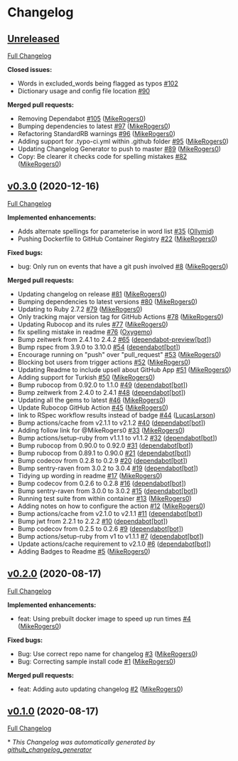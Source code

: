 # Changelog

## [Unreleased](https://github.com/TypoCI/spellcheck-action/tree/HEAD)

[Full Changelog](https://github.com/TypoCI/spellcheck-action/compare/v0.3.0...HEAD)

**Closed issues:**

- Words in excluded\_words being flagged as typos [\#102](https://github.com/TypoCI/spellcheck-action/issues/102)
- Dictionary usage and config file location [\#90](https://github.com/TypoCI/spellcheck-action/issues/90)

**Merged pull requests:**

- Removing Dependabot [\#105](https://github.com/TypoCI/spellcheck-action/pull/105) ([MikeRogers0](https://github.com/MikeRogers0))
- Bumping dependencies to latest [\#97](https://github.com/TypoCI/spellcheck-action/pull/97) ([MikeRogers0](https://github.com/MikeRogers0))
- Refactoring StandardRB warnings [\#96](https://github.com/TypoCI/spellcheck-action/pull/96) ([MikeRogers0](https://github.com/MikeRogers0))
- Adding support for .typo-ci.yml within .github folder [\#95](https://github.com/TypoCI/spellcheck-action/pull/95) ([MikeRogers0](https://github.com/MikeRogers0))
- Updating Changelog Generator to push to master [\#89](https://github.com/TypoCI/spellcheck-action/pull/89) ([MikeRogers0](https://github.com/MikeRogers0))
- Copy: Be clearer it checks code for spelling mistakes [\#82](https://github.com/TypoCI/spellcheck-action/pull/82) ([MikeRogers0](https://github.com/MikeRogers0))

## [v0.3.0](https://github.com/TypoCI/spellcheck-action/tree/v0.3.0) (2020-12-16)

[Full Changelog](https://github.com/TypoCI/spellcheck-action/compare/v0.2.0...v0.3.0)

**Implemented enhancements:**

- Adds alternate spellings for parameterise in word list  [\#35](https://github.com/TypoCI/spellcheck-action/pull/35) ([Ollymid](https://github.com/Ollymid))
- Pushing Dockerfile to GitHub Container Registry [\#22](https://github.com/TypoCI/spellcheck-action/pull/22) ([MikeRogers0](https://github.com/MikeRogers0))

**Fixed bugs:**

- bug: Only run on events that have a git push involved [\#8](https://github.com/TypoCI/spellcheck-action/pull/8) ([MikeRogers0](https://github.com/MikeRogers0))

**Merged pull requests:**

- Updating changelog on release [\#81](https://github.com/TypoCI/spellcheck-action/pull/81) ([MikeRogers0](https://github.com/MikeRogers0))
- Bumping dependencies to latest versions [\#80](https://github.com/TypoCI/spellcheck-action/pull/80) ([MikeRogers0](https://github.com/MikeRogers0))
- Updating to Ruby 2.7.2 [\#79](https://github.com/TypoCI/spellcheck-action/pull/79) ([MikeRogers0](https://github.com/MikeRogers0))
- Only tracking major version tag for GitHub Actions [\#78](https://github.com/TypoCI/spellcheck-action/pull/78) ([MikeRogers0](https://github.com/MikeRogers0))
- Updating Rubocop and its rules [\#77](https://github.com/TypoCI/spellcheck-action/pull/77) ([MikeRogers0](https://github.com/MikeRogers0))
- fix spelling mistake in readme [\#76](https://github.com/TypoCI/spellcheck-action/pull/76) ([Oxygemo](https://github.com/Oxygemo))
- Bump zeitwerk from 2.4.1 to 2.4.2 [\#65](https://github.com/TypoCI/spellcheck-action/pull/65) ([dependabot-preview[bot]](https://github.com/apps/dependabot-preview))
- Bump rspec from 3.9.0 to 3.10.0 [\#54](https://github.com/TypoCI/spellcheck-action/pull/54) ([dependabot[bot]](https://github.com/apps/dependabot))
- Encourage running on "push" over "pull\_request" [\#53](https://github.com/TypoCI/spellcheck-action/pull/53) ([MikeRogers0](https://github.com/MikeRogers0))
- Blocking bot users from trigger actions [\#52](https://github.com/TypoCI/spellcheck-action/pull/52) ([MikeRogers0](https://github.com/MikeRogers0))
- Updating Readme to include upsell about GitHub App [\#51](https://github.com/TypoCI/spellcheck-action/pull/51) ([MikeRogers0](https://github.com/MikeRogers0))
- Adding support for Turkish [\#50](https://github.com/TypoCI/spellcheck-action/pull/50) ([MikeRogers0](https://github.com/MikeRogers0))
- Bump rubocop from 0.92.0 to 1.1.0 [\#49](https://github.com/TypoCI/spellcheck-action/pull/49) ([dependabot[bot]](https://github.com/apps/dependabot))
- Bump zeitwerk from 2.4.0 to 2.4.1 [\#48](https://github.com/TypoCI/spellcheck-action/pull/48) ([dependabot[bot]](https://github.com/apps/dependabot))
- Updating all the gems to latest [\#46](https://github.com/TypoCI/spellcheck-action/pull/46) ([MikeRogers0](https://github.com/MikeRogers0))
- Update Rubocop GitHub Action [\#45](https://github.com/TypoCI/spellcheck-action/pull/45) ([MikeRogers0](https://github.com/MikeRogers0))
- link to RSpec workflow results instead of badge [\#44](https://github.com/TypoCI/spellcheck-action/pull/44) ([LucasLarson](https://github.com/LucasLarson))
- Bump actions/cache from v2.1.1 to v2.1.2 [\#40](https://github.com/TypoCI/spellcheck-action/pull/40) ([dependabot[bot]](https://github.com/apps/dependabot))
- Adding follow link for @MikeRogers0 [\#33](https://github.com/TypoCI/spellcheck-action/pull/33) ([MikeRogers0](https://github.com/MikeRogers0))
- Bump actions/setup-ruby from v1.1.1 to v1.1.2 [\#32](https://github.com/TypoCI/spellcheck-action/pull/32) ([dependabot[bot]](https://github.com/apps/dependabot))
- Bump rubocop from 0.90.0 to 0.92.0 [\#31](https://github.com/TypoCI/spellcheck-action/pull/31) ([dependabot[bot]](https://github.com/apps/dependabot))
- Bump rubocop from 0.89.1 to 0.90.0 [\#21](https://github.com/TypoCI/spellcheck-action/pull/21) ([dependabot[bot]](https://github.com/apps/dependabot))
- Bump codecov from 0.2.8 to 0.2.9 [\#20](https://github.com/TypoCI/spellcheck-action/pull/20) ([dependabot[bot]](https://github.com/apps/dependabot))
- Bump sentry-raven from 3.0.2 to 3.0.4 [\#19](https://github.com/TypoCI/spellcheck-action/pull/19) ([dependabot[bot]](https://github.com/apps/dependabot))
- Tidying up wording in readme [\#17](https://github.com/TypoCI/spellcheck-action/pull/17) ([MikeRogers0](https://github.com/MikeRogers0))
- Bump codecov from 0.2.6 to 0.2.8 [\#16](https://github.com/TypoCI/spellcheck-action/pull/16) ([dependabot[bot]](https://github.com/apps/dependabot))
- Bump sentry-raven from 3.0.0 to 3.0.2 [\#15](https://github.com/TypoCI/spellcheck-action/pull/15) ([dependabot[bot]](https://github.com/apps/dependabot))
- Running test suite from within container [\#13](https://github.com/TypoCI/spellcheck-action/pull/13) ([MikeRogers0](https://github.com/MikeRogers0))
- Adding notes on how to configure the action [\#12](https://github.com/TypoCI/spellcheck-action/pull/12) ([MikeRogers0](https://github.com/MikeRogers0))
- Bump actions/cache from v2.1.0 to v2.1.1 [\#11](https://github.com/TypoCI/spellcheck-action/pull/11) ([dependabot[bot]](https://github.com/apps/dependabot))
- Bump jwt from 2.2.1 to 2.2.2 [\#10](https://github.com/TypoCI/spellcheck-action/pull/10) ([dependabot[bot]](https://github.com/apps/dependabot))
- Bump codecov from 0.2.5 to 0.2.6 [\#9](https://github.com/TypoCI/spellcheck-action/pull/9) ([dependabot[bot]](https://github.com/apps/dependabot))
- Bump actions/setup-ruby from v1 to v1.1.1 [\#7](https://github.com/TypoCI/spellcheck-action/pull/7) ([dependabot[bot]](https://github.com/apps/dependabot))
- Update actions/cache requirement to v2.1.0 [\#6](https://github.com/TypoCI/spellcheck-action/pull/6) ([dependabot[bot]](https://github.com/apps/dependabot))
- Adding Badges to Readme [\#5](https://github.com/TypoCI/spellcheck-action/pull/5) ([MikeRogers0](https://github.com/MikeRogers0))

## [v0.2.0](https://github.com/TypoCI/spellcheck-action/tree/v0.2.0) (2020-08-17)

[Full Changelog](https://github.com/TypoCI/spellcheck-action/compare/v0.1.0...v0.2.0)

**Implemented enhancements:**

- feat: Using prebuilt docker image to speed up run times [\#4](https://github.com/TypoCI/spellcheck-action/pull/4) ([MikeRogers0](https://github.com/MikeRogers0))

**Fixed bugs:**

- Bug: Use correct repo name for changelog [\#3](https://github.com/TypoCI/spellcheck-action/pull/3) ([MikeRogers0](https://github.com/MikeRogers0))
- Bug: Correcting sample install code [\#1](https://github.com/TypoCI/spellcheck-action/pull/1) ([MikeRogers0](https://github.com/MikeRogers0))

**Merged pull requests:**

- feat: Adding auto updating changelog [\#2](https://github.com/TypoCI/spellcheck-action/pull/2) ([MikeRogers0](https://github.com/MikeRogers0))

## [v0.1.0](https://github.com/TypoCI/spellcheck-action/tree/v0.1.0) (2020-08-17)

[Full Changelog](https://github.com/TypoCI/spellcheck-action/compare/0cfaa2ca908b4703af0170f1703344c5e17ee626...v0.1.0)



\* *This Changelog was automatically generated by [github_changelog_generator](https://github.com/github-changelog-generator/github-changelog-generator)*
